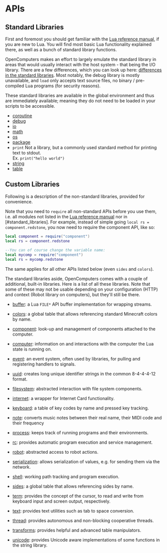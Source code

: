 # APIs

## Standard Libraries

First and foremost you should get familiar with the
[Lua reference manual](http://www.lua.org/manual/5.3/manual.html),
if you are new to Lua. You will find most basic Lua functionality
explained there, as well as a bunch of standard library functions.

OpenComputers makes an effort to largely emulate the standard library in
areas that would usually interact with the host system - that being the
I/O library. There are a few differences, which you can look up here:
[differences in the standard libraries](/api/non-standard-lua-libs).
Most notably, the debug library is mostly unavailable, and `load` only
accepts text source files, no binary / pre-compiled Lua programs (for
security reasons).

These standard libraries are available in the global environment and
thus are immediately available; meaning they do not need to be loaded in
your scripts to be accessible.

- [coroutine](/api/non-standard-lua-libs#coroutine_manipulation)
- [debug](/api/non-standard-lua-libs#debug)
- [io](/api/non-standard-lua-libs#input_and_output_facilities)
- [math](/api/non-standard-lua-libs#mathematical_functions)
- [os](/api/non-standard-lua-libs#operating_system_facilities)
- [package](/api/non-standard-lua-libs#Modules)
- `print` Not a library, but a commonly used standard method for printing text to stdout.\
      Ex. `print("hello world")`
- [string](/api/non-standard-lua-libs#string_manipulation)
- [table](/api/non-standard-lua-libs#table_manipulation)

## Custom Libraries

Following is a description of the non-standard libraries, provided for
convenience.

Note that you need to `require` all non-standard APIs before you use
them, i.e. all modules not listed in the [Lua reference manual](http://www.lua.org/manual/5.3/manual.html) nor in
[#standard_libraries]. For example, instead of simple going `local
rs = component.redstone`, you now need to require the component API,
like so:

``` lua
local component = require("component")
local rs = component.redstone
 
--You can of course change the variable name:
local mycomp = require("component")
local rs = mycomp.redstone
```

The same applies for all other APIs listed below (even `sides` and
`colors`).

The standard libraries aside, OpenComputers comes with a couple of
additional, built-in libraries. Here is a list of all these libraries.
Note that some of these may not be usable depending on your
configuration (HTTP) and context (Robot library on computers), but
they'll still be there.

- [buffer](/api/buffer): a Lua `FILE*` API buffer implementation for wrapping streams.

- [colors](/api/colors): a global table that allows referencing standard Minecraft colors by name.

- [component](/api/component): look-up and management of components attached to the computer.

- [computer](/api/computer): information on and interactions with the computer the Lua state is running on.

- [event](/api/event): an event system, often used by libraries, for pulling and registering handlers to signals.

- [uuid](/api/uuid): creates long unique identifier strings in the common 8-4-4-4-12 format.

- [filesystem](/api/fileSystem): abstracted interaction with file system components.

- [internet](/api/internet): a wrapper for Internet Card functionality.

- [keyboard](/api/keyboard): a table of key codes by name and pressed key tracking.

- [note](/api/note): converts music notes between their real name, their MIDI code and their frequency

- [process](/api/process): keeps track of running programs and their environments.

- [rc](/api/rc): provides automatic program execution and service management.

- [robot](/api/robot): abstracted access to robot actions.

- [serialization](/api/serialization): allows serialization of values, e.g. for sending them via the network.

- [shell](/api/shell): working path tracking and program execution.

- [sides](/api/sides): a global table that allows referencing sides by name.

- [term](/api/term): provides the concept of the cursor, to read and write from keyboard input and screen output, respectively.

- [text](/api/text): provides text utilities such as tab to space conversion.

- [thread](/api/thread): provides autonomous and non-blocking cooperative threads.

- [transforms](/api/transforms): provides helpful and advanced table manipulators.

- [unicode](/api/unicode): provides Unicode aware implementations of some functions in the string library.